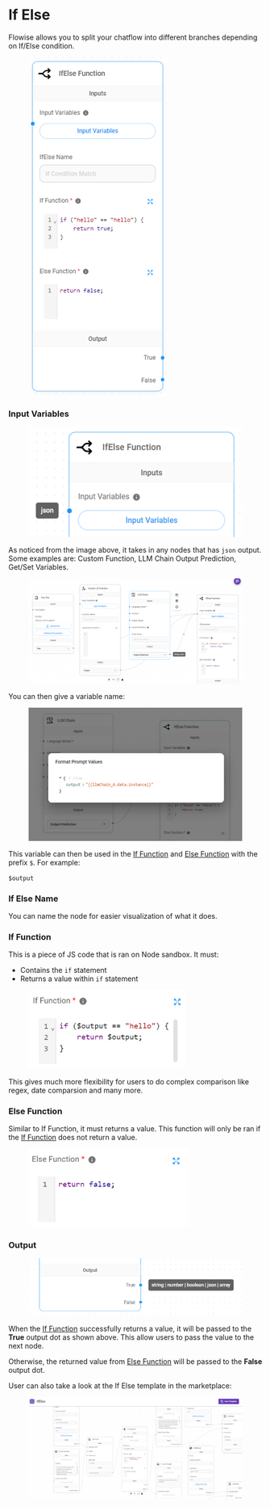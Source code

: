 # If Else

Flowise allows you to split your chatflow into different branches depending on If/Else condition.

<figure><img src="../../../.gitbook/assets/image (5) (1) (1) (1) (1) (1) (1) (1) (1) (1) (1).png" alt=""><figcaption></figcaption></figure>

### Input Variables

<figure><img src="../../../.gitbook/assets/image (1) (1) (1) (1) (1) (1) (1) (1) (1) (1) (1) (1) (1) (1) (1).png" alt=""><figcaption></figcaption></figure>

As noticed from the image above, it takes in any nodes that has `json` output. Some examples are: Custom Function, LLM Chain Output Prediction, Get/Set Variables.

<figure><img src="../../../.gitbook/assets/image (2) (1) (1) (1) (1) (1) (1) (1) (1) (1) (1) (1) (2).png" alt=""><figcaption></figcaption></figure>

You can then give a variable name:

<figure><img src="../../../.gitbook/assets/image (3) (1) (1) (1) (1) (1) (1) (1) (1) (1) (1).png" alt="" width="563"><figcaption></figcaption></figure>

This variable can then be used in the [If Function](if-else.md#if-function) and [Else Function](if-else.md#else-function) with the prefix `$`. For example:

```
$output
```

### If Else Name

You can name the node for easier visualization of what it does.

### If Function

This is a piece of JS code that is ran on Node sandbox. It must:

* Contains the `if` statement
* Returns a value within `if` statement

<figure><img src="../../../.gitbook/assets/image (5) (1) (1) (1) (1) (1) (1) (1) (1) (1) (1) (2).png" alt="" width="312"><figcaption></figcaption></figure>

This gives much more flexibility for users to do complex comparison like regex, date comparsion and many more.

### Else Function

Similar to If Function, it must returns a value. This function will only be ran if the [If Function](if-else.md#if-function) does not return a value.

<figure><img src="../../../.gitbook/assets/image (6) (1) (1) (1) (1) (1) (1) (2) (1).png" alt="" width="317"><figcaption></figcaption></figure>

### Output

<figure><img src="../../../.gitbook/assets/image (8) (1) (1) (1) (1) (1) (1) (2) (1).png" alt=""><figcaption></figcaption></figure>

When the [If Function](if-else.md#if-function) successfully returns a value, it will be passed to the **True** output dot as shown above. This allow users to pass the value to the next node.

Otherwise, the returned value from [Else Function](if-else.md#else-function) will be passed to the **False** output dot.

User can also take a look at the If Else template in the marketplace:

<figure><img src="../../../.gitbook/assets/image (9) (1) (1) (1) (1) (2) (1) (1).png" alt=""><figcaption></figcaption></figure>
